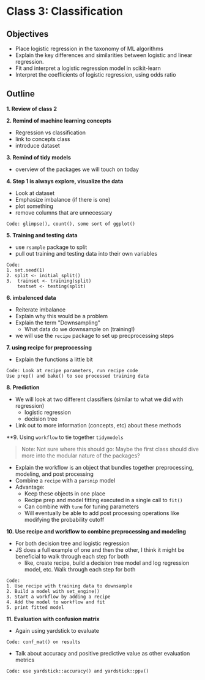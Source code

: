 # Class 3: Classification

## Objectives

* Place logistic regression in the taxonomy of ML algorithms
* Explain the key differences and similarities between logistic and linear regression.
* Fit and interpret a logistic regression model in scikit-learn
* Interpret the coefficients of logistic regression, using odds ratio

## Outline

**1. Review of class 2**

**2. Remind of machine learning concepts**
- Regression vs classification
- link to concepts class
- introduce dataset

**3. Remind of tidy models**
- overview of the packages we will touch on today

**4. Step 1 is always explore, visualize the data**
- Look at dataset
- Emphasize imbalance (if there is one)
- plot something
- remove columns that are unnecessary

```
Code: glimpse(), count(), some sort of ggplot()
```

**5. Training and testing data**
- use `rsample` package to split
- pull out training and testing data into their own variables

```
Code:
1. set.seed(1)
2. split <- initial_split()
3.  trainset <- training(split)
    testset <- testing(split)
```

**6. imbalenced data**
- Reiterate imbalance
- Explain why this would be a problem
- Explain the term "Downsampling"
  - What data do we downsample on (training!)
- we will use the `recipe` package to set up precprocessing steps

**7. using recipe for preprocessing**
- Explain the functions a little bit

```
Code: Look at recipe parameters, run recipe code
Use prep() and bake() to see processed training data
```

**8. Prediction**
- We will look at two different classifiers (similar to what we did with regression)
  - logistic regression
  - decision tree
- Link out to more information (concepts, etc) about these methods

**9. Using `workflow` to tie together `tidymodels`
>Note: Not sure where this should go: Maybe the first class should dive more into the modular nature of the packages?

- Explain the workflow is an object that bundles together preprocessing, modeling, and post processing
- Combine a `recipe` with a `parsnip` model
- Advantage:
  - Keep these objects in one place
  - Recipe prep and model fitting executed in a single call to `fit()`
  - Can combine with `tune` for tuning parameters
  - Will eventually be able to add post processing operations like modifying the probability cutoff
  
**10.  Use recipe and workflow to combine preprocessing and modeling**

- For both decision tree and logistic regression
- JS does a full example of one and then the other, I think it might be beneficial to walk through each step for both
  - like, create recipe, build a decision tree model and log regression model, etc. Walk through each step for both

```
Code:
1. Use recipe with training data to downsample
2. Build a model with set_engine()
3. Start a workflow by adding a recipe
4. Add the model to workflow and fit
5. print fitted model
```

**11. Evaluation with confusion matrix**
- Again using yardstick to evaluate

```
Code: conf_mat() on results
```

- Talk about accuracy and positive predictive value as other evaluation metrics

```
Code: use yardstick::accuracy() and yardstick::ppv()
```
